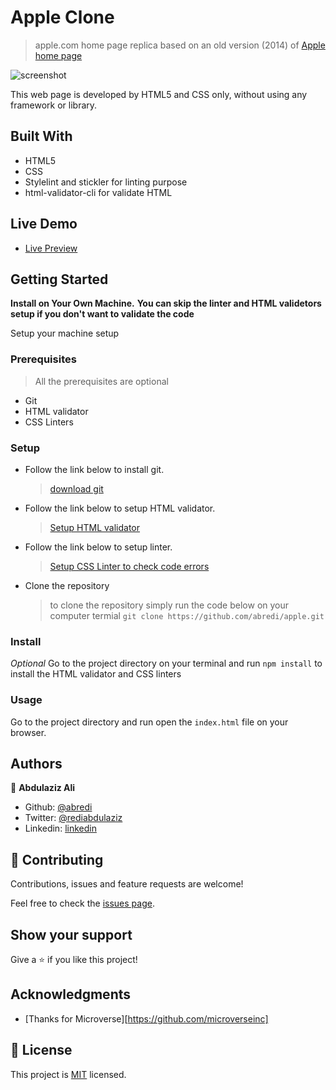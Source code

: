 # Apple Clone

> apple.com home page replica based on an old version (2014) of [Apple home page](https://web.archive.org/web/20140301004610/http://www.apple.com/)

![screenshot](./docs/app_screenshot.png)

This web page is developed by HTML5 and CSS only, without using any framework or library.

## Built With

- HTML5
- CSS
- Stylelint and stickler for linting purpose
- html-validator-cli for validate HTML

## Live Demo

-  [Live Preview](https://rawcdn.githack.com/abredi/apple/6147d341f92866f0102b515157473cace3428985/index.html)

## Getting Started

**Install on Your Own Machine.**
**You can skip the linter and HTML validetors setup if you don't want to validate the code**

Setup your machine setup

### Prerequisites

  > All the prerequisites are optional

- Git
- HTML validator
- CSS Linters

### Setup

- Follow the link below to install git.
  > [download git](https://git-scm.com/downloads)
- Follow the link below to setup HTML validator.
  > [Setup HTML validator](https://github.com/microverseinc/linters-config/tree/master/html_validator)
- Follow the link below to setup linter.
  > [Setup CSS Linter to check code errors](https://github.com/microverseinc/linters-config/tree/master/css#troubleshooting)
- Clone the repository
  > to clone the repository simply run the code below on your computer termial
  `git clone https://github.com/abredi/apple.git`

### Install

*Optional*
Go to the project directory on your terminal and run `npm install` to install the HTML validator and CSS linters

### Usage

Go to the project directory and run open the `index.html` file on your browser.

## Authors

👤 **Abdulaziz Ali**

- Github: [@abredi](https://github.com/abredi)
- Twitter: [@rediabdulaziz](https://twitter.com/rediabdulaziz)
- Linkedin: [linkedin](https://www.linkedin.com/in/abdulaziz-ali-98948011a)

## 🤝 Contributing

Contributions, issues and feature requests are welcome!

Feel free to check the [issues page](issues/).

## Show your support

Give a ⭐️ if you like this project!

## Acknowledgments

- [Thanks for Microverse][https://github.com/microverseinc]

## 📝 License

This project is [MIT](LICENSE) licensed.
